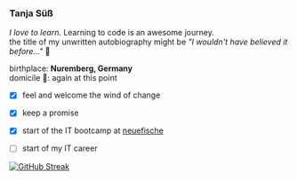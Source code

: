 ### Tanja Süß 

*I love to learn.* Learning to code is an awesome journey.  
the title of my unwritten autobiography might be  *"I wouldn't have believed it before..."* 🦖

birthplace: __Nuremberg, Germany__  
domicile 🏡: again at this point 


- [x] feel and welcome the wind of change
- [x] keep a promise
- [x] start of the IT bootcamp at [neuefische](https://www.neuefische.de)
- [ ] start of my IT career


[![GitHub Streak](https://github-readme-streak-stats.herokuapp.com/?user=ttaannjjaa)](https://git.io/streak-stats)
